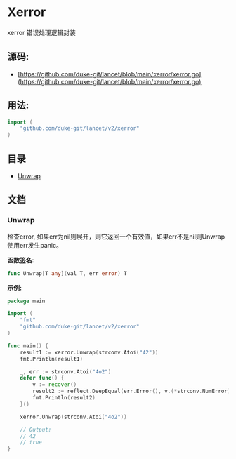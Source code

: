 # Xerror

xerror 错误处理逻辑封装

<div STYLE="page-break-after: always;"></div>

## 源码:

-   [https://github.com/duke-git/lancet/blob/main/xerror/xerror.go](https://github.com/duke-git/lancet/blob/main/xerror/xerror.go)

<div STYLE="page-break-after: always;"></div>

## 用法:

```go
import (
    "github.com/duke-git/lancet/v2/xerror"
)
```

<div STYLE="page-break-after: always;"></div>

## 目录

-   [Unwrap](#Unwrap)

<div STYLE="page-break-after: always;"></div>

## 文档

### <span id="Unwrap">Unwrap</span>

<p>检查error, 如果err为nil则展开，则它返回一个有效值，如果err不是nil则Unwrap使用err发生panic。</p>

<b>函数签名:</b>

```go
func Unwrap[T any](val T, err error) T
```

<b>示例:</b>

```go
package main

import (
    "fmt"
    "github.com/duke-git/lancet/v2/xerror"
)

func main() {
    result1 := xerror.Unwrap(strconv.Atoi("42"))
    fmt.Println(result1)

    _, err := strconv.Atoi("4o2")
    defer func() {
        v := recover()
        result2 := reflect.DeepEqual(err.Error(), v.(*strconv.NumError).Error())
        fmt.Println(result2)
    }()

    xerror.Unwrap(strconv.Atoi("4o2"))

    // Output:
    // 42
    // true
}
```
